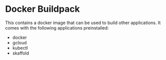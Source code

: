 # Docker Buildpack

This contains a docker image that can be used to build other
applications. It comes with the following applications
preinstalled:

* docker
* gcloud
* kubectl
* skaffold
